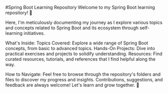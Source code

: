 #Spring Boot Learning Repository
Welcome to my Spring Boot learning repository! 🌱

Here, I'm meticulously documenting my journey as I explore various topics and concepts related to Spring Boot and its ecosystem through self-learning initiatives.

What's Inside:
Topics Covered: Explore a wide range of Spring Boot concepts, from basic to advanced topics.
Hands-On Projects: Dive into practical exercises and projects to solidify understanding.
Resources: Find curated resources, tutorials, and references that I find helpful along the way.

How to Navigate:
Feel free to browse through the repository's folders and files to discover my progress and insights. Contributions, suggestions, and feedback are always welcome! Let's learn and grow together. 🚀





